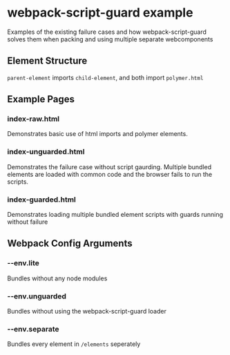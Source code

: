 # webpack-script-guard example

Examples of the existing failure cases and how webpack-script-guard solves them when packing and using multiple separate webcomponents

## Element Structure
`parent-element` imports `child-element`, and both import `polymer.html`

## Example Pages
### index-raw.html
Demonstrates basic use of html imports and polymer elements.

### index-unguarded.html
Demonstrates the failure case without script gaurding. Multiple bundled elements are loaded with common code and the browser fails to run the scripts.

### index-guarded.html
Demonstrates loading multiple bundled element scripts with guards running without failure

## Webpack Config Arguments
### --env.lite
Bundles without any node modules

### --env.unguarded
Bundles without using the webpack-script-guard loader

### --env.separate
Bundles every element in `/elements` seperately
